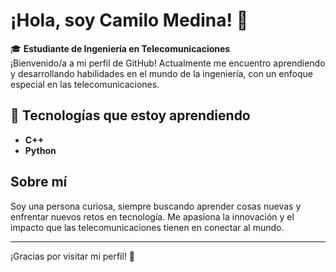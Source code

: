 
# ¡Hola, soy Camilo Medina! 👋

🎓 **Estudiante de Ingeniería en Telecomunicaciones**  
¡Bienvenido/a a mi perfil de GitHub! Actualmente me encuentro aprendiendo y desarrollando habilidades en el mundo de la ingeniería, con un enfoque especial en las telecomunicaciones.

## 🚀 Tecnologías que estoy aprendiendo

- **C++**
- **Python**

## Sobre mí

Soy una persona curiosa, siempre buscando aprender cosas nuevas y enfrentar nuevos retos en tecnología. Me apasiona la innovación y el impacto que las telecomunicaciones tienen en conectar al mundo.

<!-- Puedes agregar más secciones como proyectos destacados, redes sociales, o intereses personales si lo deseas -->

---

¡Gracias por visitar mi perfil! 🚀
